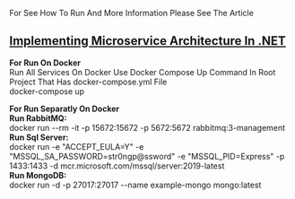 
For See How To Run And More Information Please See The Article

<h2> <a href="https://medium.com/@rezamansouri/implementing-microservice-architecture-in-net-part-1-project-overview-2d94b79607e3" target="_blank" > Implementing Microservice Architecture In .NET </a>  </h2>


<b>For Run On Docker</b><br>
Run All Services On Docker Use Docker Compose Up Command In  Root Project That Has docker-compose.yml File
<br>
docker-compose up
<br>

<b>For Run Separatly On Docker</b>
<br>
<b> Run RabbitMQ: </b> <br>
docker run --rm -it -p 15672:15672 -p 5672:5672 rabbitmq:3-management  <br>
<b> Run Sql Server: </b> <br>
docker run -e "ACCEPT_EULA=Y" -e "MSSQL_SA_PASSWORD=str0ngp@ssword" -e "MSSQL_PID=Express" -p 1433:1433 -d mcr.microsoft.com/mssql/server:2019-latest  <br>
<b> Run MongoDB:</b> <br>
docker run -d -p 27017:27017 --name example-mongo mongo:latest<br>
